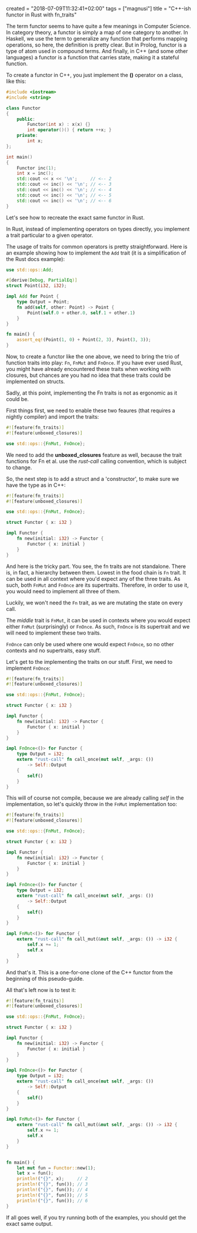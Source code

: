 created = "2018-07-09T11:32:41+02:00"
tags = ["magnusi"]
title = "C++-ish functor in Rust with fn_traits"


The term functor seems to have quite a few meanings in Computer Science.
In category theory, a functor is simply a map of one category to another.
In Haskell, we use the term to generalize any function that performs
mapping operations, so here, the definition is pretty clear.
But in Prolog, functor is a type of atom used in compound terms.
And finally, in C++ (and some other languages) a functor is a function
that carries state, making it a stateful function.

To create a functor in C++, you just implement the __()__ operator on a class,
like this:

```cpp
#include <iostream>
#include <string>

class Functor
{
	public:
		Functor(int x) : x(x) {}
		int operator()() { return ++x; }
	private:
		int x;
};

int main()
{
    Functor inc(1);
    int x = inc();
    std::cout << x << '\n';     // <-- 2
    std::cout << inc() << '\n'; // <-- 3
    std::cout << inc() << '\n'; // <-- 4
    std::cout << inc() << '\n'; // <-- 5
    std::cout << inc() << '\n'; // <-- 6
}
```

Let's see how to recreate the exact same functor in Rust.

In Rust, instead of implementing operators on types directly, you implement
a trait particular to a given operator.

The usage of traits for common operators is pretty straightforward. Here is
an example showing how to implement the `Add` trait (it is a simplification
of the Rust docs example):

```rust
use std::ops::Add;

#[derive(Debug, PartialEq)]
struct Point(i32, i32);

impl Add for Point {
    type Output = Point;
    fn add(self, other: Point) -> Point {
        Point(self.0 + other.0, self.1 + other.1)
    }
}

fn main() {
	assert_eq!(Point(1, 0) + Point(2, 3), Point(3, 3));
}
```

Now, to create a functor like the one above, we need to bring the trio of
function traits into play: `Fn`, `FnMut` and `FnOnce`. If you have
ever used Rust, you might have already encountered these traits when working
with closures, but chances are you had no idea that these traits could be
implemented on structs.

Sadly, at this point, implementing the Fn traits is not as ergonomic as it could
be.

First things first, we need to enable these two feaures (that requires a nightly
compiler) and import the traits:

```rust
#![feature(fn_traits)]
#![feature(unboxed_closures)]

use std::ops::{FnMut, FnOnce};
```

We need to add the __unboxed\_closures__ feature as well, because the trait functions
for Fn et al. use the _rust-call_ calling convention, which is subject to change.

So, the next step is to add a struct and a 'constructor', to make sure we have the
type as in C++:

```rust
#![feature(fn_traits)]
#![feature(unboxed_closures)]

use std::ops::{FnMut, FnOnce};

struct Functor { x: i32 }

impl Functor {
    fn new(initial: i32) -> Functor {
        Functor { x: initial }
    }
}
```

And here is the tricky part. You see, the fn traits are not standalone. There is, in fact,
a hierarchy between them. Lowest in the food chain is `Fn` trait. It can be used in all
context where you'd expect any of the three traits. As such, both `FnMut` and `FnOnce`
are its supertraits. Therefore, in order to use it, you would need to implement all three
of them.

Luckily, we won't need the `Fn` trait, as we are mutating the state on every call.

The _middle_ trait is `FnMut`, it can be used in contexts where you would expect either
`FnMut` (surprisingly) or `FnOnce`. As such, `FnOnce` is its supertrait and we will
need to implement these two traits.

`FnOnce` can only be used where one would expect `FnOnce`, so no other contexts and
no supertraits, easy stuff.

Let's get to the implementing the traits on our stuff. First, we need to implement
`FnOnce`:

```rust
#![feature(fn_traits)]
#![feature(unboxed_closures)]

use std::ops::{FnMut, FnOnce};

struct Functor { x: i32 }

impl Functor {
    fn new(initial: i32) -> Functor {
        Functor { x: initial }
    }
}

impl FnOnce<()> for Functor {
    type Output = i32;
    extern "rust-call" fn call_once(mut self, _args: ())
        -> Self::Output
    {
        self()
    }
}
```

This will of course not compile, because we are already calling _self_ in the implementation,
so let's quickly throw in the `FnMut` implementation too:

```rust
#![feature(fn_traits)]
#![feature(unboxed_closures)]

use std::ops::{FnMut, FnOnce};

struct Functor { x: i32 }

impl Functor {
    fn new(initial: i32) -> Functor {
        Functor { x: initial }
    }
}

impl FnOnce<()> for Functor {
    type Output = i32;
    extern "rust-call" fn call_once(mut self, _args: ())
        -> Self::Output
    {
        self()
    }
}

impl FnMut<()> for Functor {
    extern "rust-call" fn call_mut(&mut self, _args: ()) -> i32 {
        self.x += 1;
        self.x
    }
}
```

And that's it. This is a one-for-one clone of the C++ functor from the beginning of this
pseudo-guide.

All that's left now is to test it:

```rust
#![feature(fn_traits)]
#![feature(unboxed_closures)]

use std::ops::{FnMut, FnOnce};

struct Functor { x: i32 }

impl Functor {
    fn new(initial: i32) -> Functor {
        Functor { x: initial }
    }
}

impl FnOnce<()> for Functor {
    type Output = i32;
    extern "rust-call" fn call_once(mut self, _args: ())
        -> Self::Output
    {
        self()
    }
}

impl FnMut<()> for Functor {
    extern "rust-call" fn call_mut(&mut self, _args: ()) -> i32 {
        self.x += 1;
        self.x
    }
}


fn main() {
    let mut fun = Functor::new(1);
    let x = fun();
    println!("{}", x);     // 2
    println!("{}", fun()); // 3
    println!("{}", fun()); // 4
    println!("{}", fun()); // 5
    println!("{}", fun()); // 6
}
```

If all goes well, if you try running both of the examples, you should get the exact same output.
